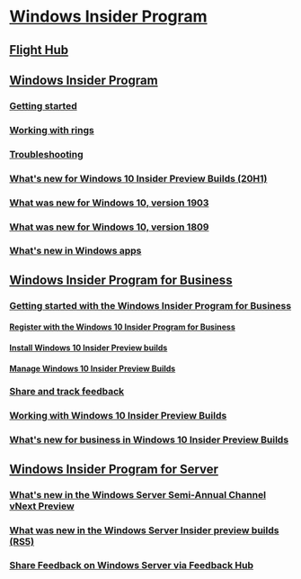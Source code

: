 # [Windows Insider Program](https://docs.microsoft.com/windows-insider/)
## [Flight Hub](https://docs.microsoft.com/windows-insider/flight-hub/)
## [Windows Insider Program](index.md)
### [Getting started](get-started.md)
### [Working with rings](rings.md)
### [Troubleshooting](troubleshooting.md)
### [What's new for Windows 10 Insider Preview Builds (20H1)](Whats-new-wip-at-home-20h1.md)
### [What was new for Windows 10, version 1903](Whats-new-wip-at-home-1903.md)
### [What was new for Windows 10, version 1809](Whats-new-wip-at-home-1809.md)
### [What's new in Windows apps](whats-new-apps.md)
## [Windows Insider Program for Business](https://docs.microsoft.com/windows-insider/at-work-pro/)
### [Getting started with the Windows Insider Program for Business](https://docs.microsoft.com/windows-insider/at-work-pro/wip-4-biz-get-started)
#### [Register with the Windows 10 Insider Program for Business](https://docs.microsoft.com/windows-insider/at-work-pro/wip-4-biz-register)
#### [Install Windows 10 Insider Preview builds](https://docs.microsoft.com/windows-insider/at-work-pro/wip-4-biz-install)
#### [Manage Windows 10 Insider Preview Builds](https://docs.microsoft.com/windows-insider/at-work-pro/wip-4-biz-manage-builds)
### [Share and track feedback](https://docs.microsoft.com/windows-insider/at-work-pro/wip-4-biz-feedback-hub)
### [Working with Windows 10 Insider Preview Builds](https://docs.microsoft.com/windows-insider/at-work-pro/wip-4-biz-explore-and-validate)
### [What's new for business in Windows 10 Insider Preview Builds](https://docs.microsoft.com/windows-insider/at-work-pro/wip-4-biz-whats-new)
## [Windows Insider Program for Server](https://docs.microsoft.com/windows-insider/at-work/)
### [What's new in the Windows Server Semi-Annual Channel vNext Preview](https://docs.microsoft.com/windows-insider/at-work/whats-new-wip-at-work)
### [What was new in the Windows Server Insider preview builds (RS5)](https://docs.microsoft.com/windows-insider/at-work/whats-new-wip-at-work-1809.md)
### [Share Feedback on Windows Server via Feedback Hub](https://docs.microsoft.com/windows-insider/at-work/wip-4-server-feedback-hub.md)